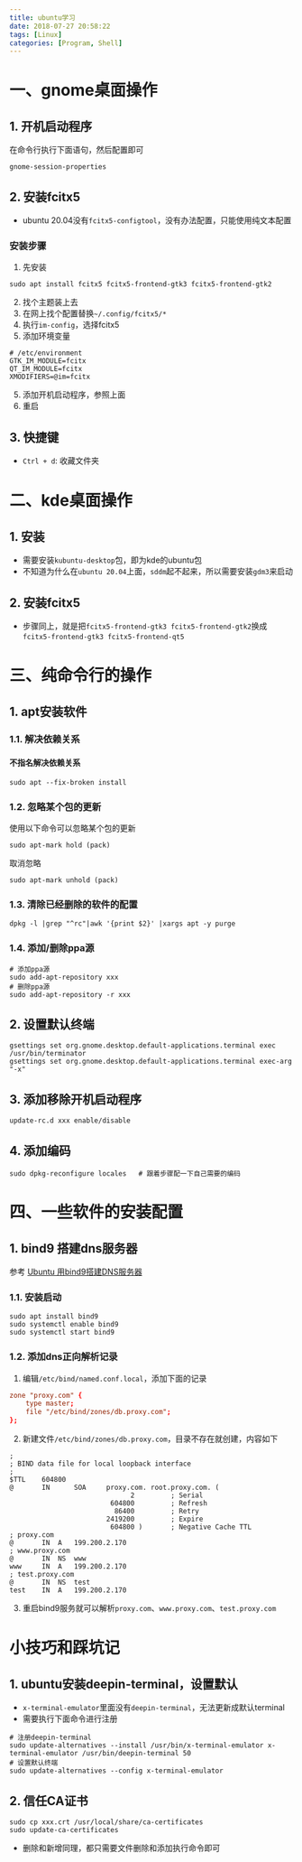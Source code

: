 ```yaml
---
title: ubuntu学习
date: 2018-07-27 20:58:22
tags: [Linux]
categories: [Program, Shell]
---
```


# 一、gnome桌面操作

## 1. 开机启动程序

在命令行执行下面语句，然后配置即可

```shell
gnome-session-properties
```

## 2. 安装fcitx5

- ubuntu 20.04没有`fcitx5-configtool`，没有办法配置，只能使用纯文本配置

### 安装步骤

1. 先安装

```shell
sudo apt install fcitx5 fcitx5-frontend-gtk3 fcitx5-frontend-gtk2
```

2. 找个主题装上去
3. 在网上找个配置替换`~/.config/fcitx5/*`
4. 执行`im-config`，选择fcitx5
5. 添加环境变量

```shell
# /etc/environment
GTK_IM_MODULE=fcitx
QT_IM_MODULE=fcitx
XMODIFIERS=@im=fcitx
```

5. 添加开机启动程序，参照上面
6. 重启


## 3. 快捷键

- `Ctrl + d`: 收藏文件夹

# 二、kde桌面操作

## 1. 安装

- 需要安装`kubuntu-desktop`包，即为kde的ubuntu包
- 不知道为什么在`ubuntu 20.04`上面，`sddm`起不起来，所以需要安装`gdm3`来启动

## 2. 安装fcitx5

- 步骤同上，就是把`fcitx5-frontend-gtk3 fcitx5-frontend-gtk2`换成`fcitx5-frontend-gtk3 fcitx5-frontend-qt5`

# 三、纯命令行的操作

## 1. apt安装软件

### 1.1. 解决依赖关系

#### 不指名解决依赖关系
```shell
sudo apt --fix-broken install
```

### 1.2. 忽略某个包的更新

使用以下命令可以忽略某个包的更新

```shell
sudo apt-mark hold (pack)
```

取消忽略

```shell
sudo apt-mark unhold (pack)
```

### 1.3. 清除已经删除的软件的配置

```shell
dpkg -l |grep "^rc"|awk '{print $2}' |xargs apt -y purge
```

### 1.4. 添加/删除ppa源

```shell
# 添加ppa源
sudo add-apt-repository xxx
# 删除ppa源
sudo add-apt-repository -r xxx
```

## 2. 设置默认终端

```shell
gsettings set org.gnome.desktop.default-applications.terminal exec /usr/bin/terminator
gsettings set org.gnome.desktop.default-applications.terminal exec-arg "-x"
```

## 3. 添加移除开机启动程序

```shell
update-rc.d xxx enable/disable
```

## 4. 添加编码

```shell
sudo dpkg-reconfigure locales   # 跟着步骤配一下自己需要的编码
```

# 四、一些软件的安装配置

## 1. bind9 搭建dns服务器

参考 [Ubuntu 用bind9搭建DNS服务器](https://blog.csdn.net/weixin_37813152/article/details/122521851)

### 1.1. 安装启动

```shell
sudo apt install bind9
sudo systemctl enable bind9
sudo systemctl start bind9
```

### 1.2. 添加dns正向解析记录

1. 编辑`/etc/bind/named.conf.local`，添加下面的记录

```conf
zone "proxy.com" {
    type master;
    file "/etc/bind/zones/db.proxy.com";
};
```

2. 新建文件`/etc/bind/zones/db.proxy.com`，目录不存在就创建，内容如下

```
;
; BIND data file for local loopback interface
;
$TTL    604800
@       IN      SOA     proxy.com. root.proxy.com. (
                              2         ; Serial
                         604800         ; Refresh
                          86400         ; Retry
                        2419200         ; Expire
                         604800 )       ; Negative Cache TTL
; proxy.com
@       IN  A   199.200.2.170
; www.proxy.com
@       IN  NS  www
www     IN  A   199.200.2.170
; test.proxy.com
@       IN  NS  test
test    IN  A   199.200.2.170
```

3. 重启bind9服务就可以解析`proxy.com`、`www.proxy.com`、`test.proxy.com`

# 小技巧和踩坑记

## 1. ubuntu安装deepin-terminal，设置默认

- `x-terminal-emulator`里面没有`deepin-terminal`，无法更新成默认terminal
- 需要执行下面命令进行注册

```shell
# 注册deepin-terminal
sudo update-alternatives --install /usr/bin/x-terminal-emulator x-terminal-emulator /usr/bin/deepin-terminal 50
# 设置默认终端
sudo update-alternatives --config x-terminal-emulator
```

## 2. 信任CA证书

```shell
sudo cp xxx.crt /usr/local/share/ca-certificates
sudo update-ca-certificates
```

- 删除和新增同理，都只需要文件删除和添加执行命令即可
